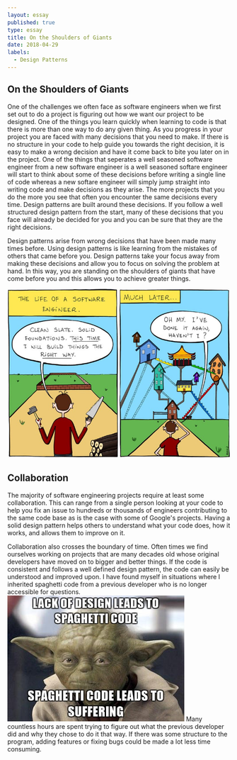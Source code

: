 ```yaml
---
layout: essay
published: true
type: essay
title: On the Shoulders of Giants
date: 2018-04-29
labels:
  - Design Patterns
---
```


## On the Shoulders of Giants

One of the challenges we often face as software engineers when we first set out to do a project is figuring out how we want our project to be designed. One of the things you learn quickly when learning to code is that there is more than one way to do any given thing. As you progress in your project you are faced with many decisions that you need to make. If there is no structure in your code to help guide you towards the right decision, it is easy to make a wrong decision and have it come back to bite you later on in the project. One of the things that seperates a well seasoned software engineer from a new software engineer is a well seasoned softare engineer will start to think about some of these decisions before writing a single line of code whereas a new softare engineer will simply jump straight into writing code and make decisions as they arise. The more projects that you do the more you see that often you encounter the same decisions every time. Design patterns are built around these decisions. If you follow a well structured design pattern from the start, many of these decisions that you face will already be decided for you and you can be sure that they are the right decisions.

Design patterns arise from wrong decisions that have been made many times before. Using design patterns is like learning from the mistakes of others that came before you. Design patterns take your focus away from making these decisions and allow you to focus on solving the problem at hand. In this way, you are standing on the shoulders of giants that have come before you and this allows you to achieve greater things.

<img class="ui centered rounded image" src="../images/oops.png">

## Collaboration

The majority of software engineering projects require at least some collaboration. This can range from a single person looking at your code to help you fix an issue to hundreds or thousands of engineers contributing to the same code base as is the case with some of Google's projects. Having a solid design pattern helps others to understand what your code does, how it works, and allows them to improve on it.

Collaboration also crosses the boundary of time. Often times we find ourselves working on projects that are many decades old whose original developers have moved on to bigger and better things. If the code is consistent and follows a well defined design pattern, the code can easily be understood and improved upon. I have found myself in situations where I inherited spaghetti code from a previous developer who is no longer accessible for questions. <img class="ui small right floated rounded image" src="../images/spaghetti-code.jpg"> Many countless hours are spent trying to figure out what the previous developer did and why they chose to do it that way. If there was some structure to the program, adding features or fixing bugs could be made a lot less time consuming.
